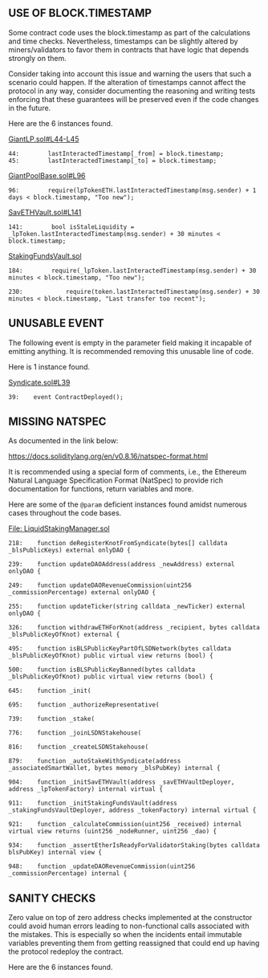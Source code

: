 ## USE OF BLOCK.TIMESTAMP
Some contract code uses the block.timestamp as part of the calculations and time checks. Nevertheless, timestamps can be slightly altered by miners/validators to favor them in contracts that have logic that depends strongly on them.

Consider taking into account this issue and warning the users that such a scenario could happen. If the alteration of timestamps cannot affect the protocol in any way, consider documenting the reasoning and writing tests enforcing that these guarantees will be preserved even if the code changes in the future.

Here are the 6 instances found.

[GiantLP.sol#L44-L45](https://github.com/code-423n4/2022-11-stakehouse/blob/main/contracts/liquid-staking/GiantLP.sol#L44-L45)

```
44:        lastInteractedTimestamp[_from] = block.timestamp;
45:        lastInteractedTimestamp[_to] = block.timestamp;
```
[GiantPoolBase.sol#L96](https://github.com/code-423n4/2022-11-stakehouse/blob/main/contracts/liquid-staking/GiantPoolBase.sol#L96)

```
96:        require(lpTokenETH.lastInteractedTimestamp(msg.sender) + 1 days < block.timestamp, "Too new");
```
[SavETHVault.sol#L141](https://github.com/code-423n4/2022-11-stakehouse/blob/main/contracts/liquid-staking/SavETHVault.sol#L141)

```
141:        bool isStaleLiquidity = _lpToken.lastInteractedTimestamp(msg.sender) + 30 minutes < block.timestamp;
```
[StakingFundsVault.sol](https://github.com/code-423n4/2022-11-stakehouse/blob/main/contracts/liquid-staking/StakingFundsVault.sol)

```
184:        require(_lpToken.lastInteractedTimestamp(msg.sender) + 30 minutes < block.timestamp, "Too new");

230:            require(token.lastInteractedTimestamp(msg.sender) + 30 minutes < block.timestamp, "Last transfer too recent");
```
## UNUSABLE EVENT
The following event is empty in the parameter field making it incapable of emitting anything. It is recommended removing this unusable line of code.

Here is 1 instance found.

[Syndicate.sol#L39](https://github.com/code-423n4/2022-11-stakehouse/blob/main/contracts/syndicate/Syndicate.sol#L39)

```
39:    event ContractDeployed();
```
## MISSING NATSPEC
As documented in the link below:

https://docs.soliditylang.org/en/v0.8.16/natspec-format.html

It is recommended using a special form of comments, i.e., the Ethereum Natural Language Specification Format (NatSpec) to provide rich documentation for functions, return variables and more. 

Here are some of the `@param` deficient instances found amidst numerous cases throughout the code bases.

[File: LiquidStakingManager.sol](https://github.com/code-423n4/2022-11-stakehouse/blob/main/contracts/liquid-staking/LiquidStakingManager.sol)

```
218:    function deRegisterKnotFromSyndicate(bytes[] calldata _blsPublicKeys) external onlyDAO {

239:    function updateDAOAddress(address _newAddress) external onlyDAO {

249:    function updateDAORevenueCommission(uint256 _commissionPercentage) external onlyDAO {

255:    function updateTicker(string calldata _newTicker) external onlyDAO {

326:    function withdrawETHForKnot(address _recipient, bytes calldata _blsPublicKeyOfKnot) external {

495:    function isBLSPublicKeyPartOfLSDNetwork(bytes calldata _blsPublicKeyOfKnot) public virtual view returns (bool) {

500:    function isBLSPublicKeyBanned(bytes calldata _blsPublicKeyOfKnot) public virtual view returns (bool) {

645:    function _init(

695:    function _authorizeRepresentative(

739:    function _stake(

776:    function _joinLSDNStakehouse(

816:    function _createLSDNStakehouse(

879:    function _autoStakeWithSyndicate(address _associatedSmartWallet, bytes memory _blsPubKey) internal {

904:    function _initSavETHVault(address _savETHVaultDeployer, address _lpTokenFactory) internal virtual {

911:    function _initStakingFundsVault(address _stakingFundsVaultDeployer, address _tokenFactory) internal virtual {

921:    function _calculateCommission(uint256 _received) internal virtual view returns (uint256 _nodeRunner, uint256 _dao) {

934:    function _assertEtherIsReadyForValidatorStaking(bytes calldata blsPubKey) internal view {

948:    function _updateDAORevenueCommission(uint256 _commissionPercentage) internal {
```
## SANITY CHECKS
Zero value on top of zero address checks implemented at the constructor could avoid human errors leading to non-functional calls associated with the mistakes. This is especially so when the incidents entail immutable variables preventing them from getting reassigned that could end up having the protocol redeploy the contract.

Here are the 6 instances found.
